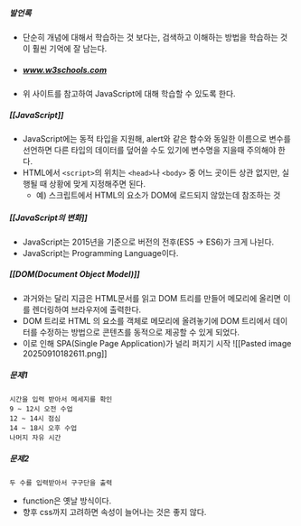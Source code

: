 ##### 발언록
- 단순히 개념에 대해서 학습하는 것 보다는, 검색하고 이해하는 방법을 학습하는 것이 훨씬 기억에 잘 남는다.
- ##### www.w3schools.com
- 위 사이트를 참고하여 JavaScript에 대해 학습할 수 있도록 한다.

##### [[JavaScript]]
- JavaScript에는 동적 타입을 지원해, alert와 같은 함수와 동일한 이름으로 변수를 선언하면 다른 타입의 데이터를 덮어쓸 수도 있기에 변수명을 지을때 주의해야 한다.
- HTML에서 `<script>`의 위치는 `<head>`나 `<body>` 중 어느 곳이든 상관 없지만, 실행될 때 상황에 맞게 지정해주면 된다.
	- 예) 스크립트에서 HTML의 요소가 DOM에 로드되지 않았는데 참조하는 것

##### [[JavaScript의 변화]]
- JavaScript는 2015년을 기준으로 버전의 전후(ES5 → ES6)가 크게 나뉜다.
- JavaScript는 Programming Language이다.

##### [[DOM(Document Object Model)]]
- 과거와는 달리 지금은 HTML문서를 읽고 DOM 트리를 만들어 메모리에 올리면 이를 렌더링하여 브라우저에 출력한다.
- DOM 트리로 HTML 의 요소를 객체로 메모리에 올려놓기에 DOM 트리에서 데이터를 수정하는 방법으로 콘텐츠를 동적으로 제공할 수 있게 되었다.
- 이로 인해 SPA(Single Page Application)가 널리 퍼지기 시작
![[Pasted image 20250910182611.png]]

##### 문제1
```
시간을 입력 받아서 메세지를 확인
9 ~ 12시 오전 수업
12 ~ 14시 점심
14 ~ 18시 오후 수업
나머지 자유 시간
```

##### 문제2
```
두 수를 입력받아서 구구단을 출력
```
- function은 옛날 방식이다.
- 향후 css까지 고려하면 속성이 늘어나는 것은 좋지 않다.